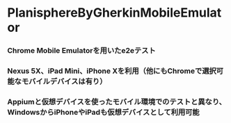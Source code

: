 # PlanisphereByGherkinMobileEmulator
### Chrome Mobile Emulatorを用いたe2eテスト
### Nexus 5X、iPad Mini、iPhone Xを利用（他にもChromeで選択可能なモバイルデバイスは有り）
### Appiumと仮想デバイスを使ったモバイル環境でのテストと異なり、WindowsからiPhoneやiPadも仮想デバイスとして利用可能
